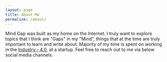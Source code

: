 ```yaml
---
layout: page
title: About Me
permalink: /about/
---
```


Mind Gap was built as my home on the Internet. I truly want to explore topics that I think are "Gaps" in my "Mind", things that at the time are truly important to learn and write about. 
Majority of my time is spent on working in the [Industry - 4.0](https://en.wikipedia.org/wiki/Fourth_Industrial_Revolution), at a startup. 
Feel free to reach out to me via below social media channels. 
